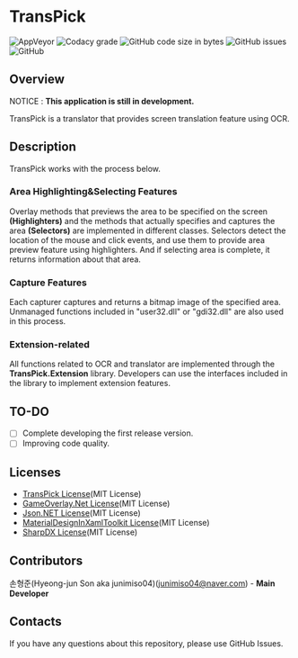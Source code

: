 # TransPick 
![AppVeyor](https://img.shields.io/appveyor/build/junimiso04/TransPick?style=flat-square)
![Codacy grade](https://img.shields.io/codacy/grade/3cebbac52b8e4fcfbb0bd0fa4cd76e2b?style=flat-square)
![GitHub code size in bytes](https://img.shields.io/github/languages/code-size/TransPick/TransPick?style=flat-square)
![GitHub issues](https://img.shields.io/github/issues/TransPick/TransPick?style=flat-square)
![GitHub](https://img.shields.io/github/license/TransPick/TransPick?style=flat-square)
 
## Overview
NOTICE :  **This application is still in development.**

TransPick is a translator that provides screen translation feature using OCR.

## Description
TransPick works with the process below.

### Area Highlighting&Selecting Features
Overlay methods that previews the area to be specified on the screen **(Highlighters)** and the methods that actually specifies and captures the area **(Selectors)** are implemented in different classes.
Selectors detect the location of the mouse and click events, and use them to provide area preview feature using highlighters. And if selecting area is complete, it returns information about that area.

### Capture Features
Each capturer captures and returns a bitmap image of the specified area.
Unmanaged functions included in "user32.dll" or "gdi32.dll" are also used in this process.

### Extension-related
All functions related to OCR and translator are implemented through the **TransPick.Extension** library.
Developers can use the interfaces included in the library to implement extension features.

## TO-DO
 * [ ] Complete developing the first release version.
 * [ ] Improving code quality.

## Licenses
 * [TransPick License](LICENSE)(MIT License)
 * [GameOverlay.Net License](https://github.com/michel-pi/GameOverlay.Net/blob/master/LICENSE)(MIT License)
 * [Json.NET License](https://github.com/JamesNK/Newtonsoft.Json/blob/master/LICENSE.md)(MIT License)
 * [MaterialDesignInXamlToolkit License](https://github.com/MaterialDesignInXAML/MaterialDesignInXamlToolkit/blob/master/LICENSE)(MIT License)
 * [SharpDX License](https://github.com/sharpdx/SharpDX/blob/master/LICENSE)(MIT License)

## Contributors
손형준(Hyeong-jun Son aka junimiso04)(junimiso04@naver.com) - **Main Developer**

## Contacts
If you have any questions about this repository, please use GitHub Issues.
